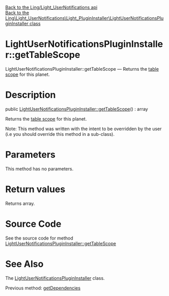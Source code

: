 [Back to the Ling/Light_UserNotifications api](https://github.com/lingtalfi/Light_UserNotifications/blob/master/doc/api/Ling/Light_UserNotifications.md)<br>
[Back to the Ling\Light_UserNotifications\Light_PluginInstaller\LightUserNotificationsPluginInstaller class](https://github.com/lingtalfi/Light_UserNotifications/blob/master/doc/api/Ling/Light_UserNotifications/Light_PluginInstaller/LightUserNotificationsPluginInstaller.md)


LightUserNotificationsPluginInstaller::getTableScope
================



LightUserNotificationsPluginInstaller::getTableScope — Returns the [table scope](https://github.com/lingtalfi/TheBar/blob/master/discussions/table-scope.md) for this planet.




Description
================


public [LightUserNotificationsPluginInstaller::getTableScope](https://github.com/lingtalfi/Light_UserNotifications/blob/master/doc/api/Ling/Light_UserNotifications/Light_PluginInstaller/LightUserNotificationsPluginInstaller/getTableScope.md)() : array




Returns the [table scope](https://github.com/lingtalfi/TheBar/blob/master/discussions/table-scope.md) for this planet.

Note: This method was written with the intent to be overridden by the user (i.e you should override this method in a sub-class).



Parameters
================

This method has no parameters.


Return values
================

Returns array.








Source Code
===========
See the source code for method [LightUserNotificationsPluginInstaller::getTableScope](https://github.com/lingtalfi/Light_UserNotifications/blob/master/Light_PluginInstaller/LightUserNotificationsPluginInstaller.php#L38-L43)


See Also
================

The [LightUserNotificationsPluginInstaller](https://github.com/lingtalfi/Light_UserNotifications/blob/master/doc/api/Ling/Light_UserNotifications/Light_PluginInstaller/LightUserNotificationsPluginInstaller.md) class.

Previous method: [getDependencies](https://github.com/lingtalfi/Light_UserNotifications/blob/master/doc/api/Ling/Light_UserNotifications/Light_PluginInstaller/LightUserNotificationsPluginInstaller/getDependencies.md)<br>

